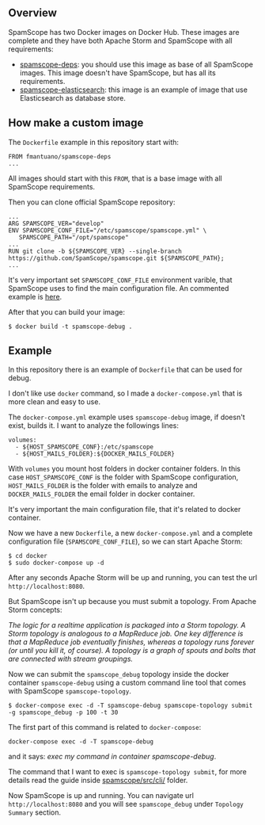 ## Overview
SpamScope has two Docker images on Docker Hub. These images are complete and they have both Apache Storm and SpamScope with all requirements:
 - [spamscope-deps](https://hub.docker.com/r/fmantuano/spamscope-deps/): you should use this image as base of all SpamScope images. This image doesn't have SpamScope, but has all its requirements.
 - [spamscope-elasticsearch](https://hub.docker.com/r/fmantuano/spamscope-elasticsearch/): this image is an example of image that use Elasticsearch as database store.

 ## How make a custom image
 The `Dockerfile` example in this repository start with:

 ```
 FROM fmantuano/spamscope-deps
 ...
 ```

 All images should start with this `FROM`, that is a base image with all SpamScope requirements.

 Then you can clone official SpamScope repository:

 ```
 ...
ARG SPAMSCOPE_VER="develop"
ENV SPAMSCOPE_CONF_FILE="/etc/spamscope/spamscope.yml" \
    SPAMSCOPE_PATH="/opt/spamscope"
 ...
RUN git clone -b ${SPAMSCOPE_VER} --single-branch https://github.com/SpamScope/spamscope.git ${SPAMSCOPE_PATH};
 ...
 ```

It's very important set `SPAMSCOPE_CONF_FILE` environment varible, that SpamScope uses to find the main configuration file.
An commented example is [here](../conf/spamscope.example.yml).

After that you can build your image:

```
$ docker build -t spamscope-debug .
```

##  Example
In this repository there is an example of `Dockerfile` that can be used for debug.

I don't like use `docker` command, so I made a `docker-compose.yml` that is more clean and easy to use.

The `docker-compose.yml` example uses `spamscope-debug` image, if doesn't exist, builds it. I want to analyze the followings lines:

```
volumes:
  - ${HOST_SPAMSCOPE_CONF}:/etc/spamscope
  - ${HOST_MAILS_FOLDER}:${DOCKER_MAILS_FOLDER}
```

With `volumes` you mount host folders in docker container folders. In this case `HOST_SPAMSCOPE_CONF` is the folder with SpamScope configuration, `HOST_MAILS_FOLDER` is the folder with emails to analyze and `DOCKER_MAILS_FOLDER` the email folder in docker container.

It's very important the main configuration file, that it's related to docker container.

Now we have a new `Dockerfile`, a new `docker-compose.yml` and a complete configuration file (`SPAMSCOPE_CONF_FILE`), so we can start Apache Storm:

```
$ cd docker
$ sudo docker-compose up -d
```

After any seconds Apache Storm will be up and running, you can test the url `http://localhost:8080`.

But SpamScope isn't up because you must submit a topology. From Apache Storm concepts:

_The logic for a realtime application is packaged into a Storm topology. A Storm topology is analogous to a MapReduce job. One key difference is that a MapReduce job eventually finishes, whereas a topology runs forever (or until you kill it, of course). A topology is a graph of spouts and bolts that are connected with stream groupings._

Now we can submit the `spamscope_debug` topology inside the docker container `spamscope-debug` using a custom command line tool that comes with SpamScope `spamscope-topology`.

```
$ docker-compose exec -d -T spamscope-debug spamscope-topology submit -g spamscope_debug -p 100 -t 30
```

The first part of this command is related to `docker-compose`:

```
docker-compose exec -d -T spamscope-debug
```

and it says: _exec my command in container spamscope-debug_.

The command that I want to exec is `spamscope-topology submit`, for more details read the guide inside [spamscope/src/cli/](../src/cli/README.md) folder.

Now SpamScope is up and running. You can navigate url `http://localhost:8080` and you will see `spamscope_debug` under `Topology Summary` section.